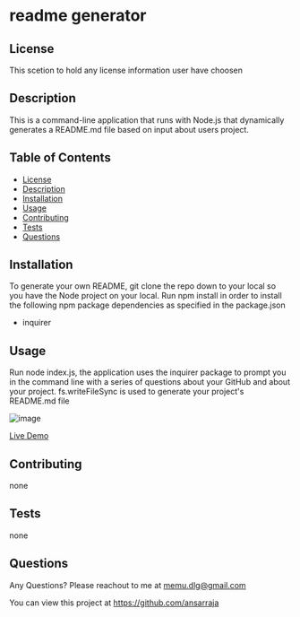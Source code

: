 # readme generator

  ## License
  This scetion to hold any license information user have choosen
  
  ## Description
  This is a command-line application that runs with Node.js that dynamically generates a README.md file based on input about users project.
  
  ## Table of Contents
  * [License](#license)
  * [Description](#description)
  * [Installation](#installation)
  * [Usage](#usage)
  * [Contributing](#contributing)
  * [Tests](#tests)
  * [Questions](#questions)
  
  ## Installation
  To generate your own README, git clone the repo down to your local so you have the Node project on your local.
  Run npm install in order to install the following npm package dependencies as specified in the package.json
  * inquirer
  
  ## Usage
  Run node index.js, the application uses the inquirer package to prompt you in the command line with a series of questions about your GitHub and about your project.
  fs.writeFileSync is used to generate your project's README.md file
  
  ![image](https://user-images.githubusercontent.com/56542637/213939856-61d59784-f932-4aa9-8ab1-2f8785fea354.png)

  [Live Demo](https://drive.google.com/file/d/1DqnHSOMp2ldo6DRyqaS-l1j4nZQs4q6c/view)
  
  ## Contributing
  none
  
  ## Tests
  none
  
  ## Questions
  Any Questions? Please reachout to me at memu.dlg@gmail.com

  You can view this project at https://github.com/ansarraja
